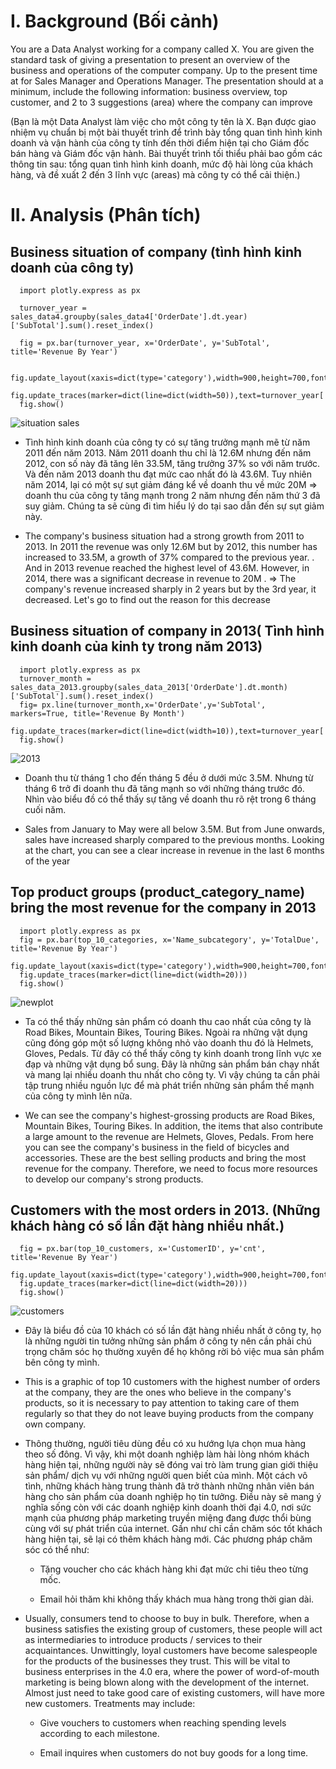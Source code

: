 # I. Background (Bối cảnh)
You are a Data Analyst working for a company called X. You are given the standard task of giving a presentation to present an overview of the business and operations of the computer company. Up to the present time at for Sales Manager and Operations Manager. The presentation should at a minimum, include the following information: business overview, top customer, and 2 to 3 suggestions (area) where the company can improve

(Bạn là một Data Analyst làm việc cho một công ty tên là X. Bạn được giao nhiệm vụ chuẩn bị một bài thuyết trình để trình bày tổng quan tình hình kinh doanh và vận hành của công ty tính đến thời điểm hiện tại cho Giám đốc bán hàng và Giám đốc vận hành. Bài thuyết trình tối thiểu phải bao gồm các thông tin sau: tổng quan tình hình kinh doanh, mức độ hài lòng của khách hàng, và đề xuất 2 đến 3 lĩnh vực (areas) mà công ty có thể cải thiện.)
# II. Analysis (Phân tích)
## Business situation of company (tình hình kinh doanh của công ty)
      import plotly.express as px
      
      turnover_year = sales_data4.groupby(sales_data4['OrderDate'].dt.year)['SubTotal'].sum().reset_index()
      
      fig = px.bar(turnover_year, x='OrderDate', y='SubTotal', title='Revenue By Year')
      
      fig.update_layout(xaxis=dict(type='category'),width=900,height=700,font=dict(color='black'))
      fig.update_traces(marker=dict(line=dict(width=50)),text=turnover_year['SubTotal'],textfont=dict(color='black'))
      fig.show()
![situation sales](https://github.com/IamQuangg/Advantureworks/assets/128073066/36178269-ecf4-4998-949e-d08331aa3c24)
- Tình hình kinh doanh của công ty có sự tăng trưởng mạnh mẽ từ năm 2011 đến năm 2013. Năm 2011 doanh thu chỉ là 12.6M nhưng đến năm 2012, con số này đã tăng lên 33.5M, tăng trưởng 37% so với năm trước. Và đến năm 2013 doanh thu đạt mức cao nhất đó là 43.6M. Tuy nhiên năm 2014, lại có một sự sụt giảm đáng kể về doanh thu về mức 20M
=> doanh thu của công ty tăng mạnh trong 2 năm nhưng đến năm thứ 3 đã suy giảm. Chúng ta sẽ cùng đi tìm hiểu lý do tại sao dẫn đến sự sụt giảm này.

- The company's business situation had a strong growth from 2011 to 2013. In 2011 the revenue was only 12.6M but by 2012, this number has increased to 33.5M, a growth of 37% compared to the previous year. . And in 2013 revenue reached the highest level of 43.6M. However, in 2014, there was a significant decrease in revenue to 20M .
=> The company's revenue increased sharply in 2 years but by the 3rd year, it decreased. Let's go to find out the reason for this decrease
## Business situation of company in 2013( Tình hình kinh doanh của kinh ty trong năm 2013)
      import plotly.express as px
      turnover_month = sales_data_2013.groupby(sales_data_2013['OrderDate'].dt.month)['SubTotal'].sum().reset_index()
      fig= px.line(turnover_month,x='OrderDate',y='SubTotal', markers=True, title='Revenue By Month')
      fig.update_traces(marker=dict(line=dict(width=10)),text=turnover_year['SubTotal'],textfont=dict(color='black'))
      fig.show()
![2013](https://github.com/IamQuangg/Advantureworks/assets/128073066/a84fa612-78c5-4f97-9f5e-7891ffbe1c8a)
- Doanh thu từ tháng 1 cho đến tháng 5 đều ở dưới mức 3.5M. Nhưng từ tháng 6 trở đi doanh thu đã tăng mạnh so với những tháng trước đó. Nhìn vào biểu đồ có thể thấy sự tăng về doanh thu rõ rệt trong 6 tháng cuối năm.

- Sales from January to May were all below 3.5M. But from June onwards, sales have increased sharply compared to the previous months. Looking at the chart, you can see a clear increase in revenue in the last 6 months of the year
##  Top product groups (product_category_name) bring the most revenue for the company in 2013 
      import plotly.express as px
      fig = px.bar(top_10_categories, x='Name_subcategory', y='TotalDue', title='Revenue By Year')
      fig.update_layout(xaxis=dict(type='category'),width=900,height=700,font=dict(color='black'))
      fig.update_traces(marker=dict(line=dict(width=20)))
      fig.show()
![newplot](https://github.com/IamQuangg/Advantureworks/assets/128073066/78cd596f-c85e-45de-a6e7-bd81cf439db5)
- Ta có thể thấy những sản phẩm có doanh thu cao nhất của công ty là Road Bikes, Mountain Bikes, Touring Bikes. Ngoài ra những vật dụng cũng đóng góp một số lượng không nhỏ vào doanh thu đó là Helmets, Gloves, Pedals. Từ đây có thể thấy công ty kinh doanh trong lĩnh vực xe đạp và những vật dụng bổ sung. Đây là những sản phẩm bán chạy nhất và mang lại nhiều doanh thu nhất cho công ty. Vì vậy chúng ta cần phải tập trung nhiều nguồn lực để mà phát triển những sản phẩm thế mạnh của công ty mình lên nữa.

- We can see the company's highest-grossing products are Road Bikes, Mountain Bikes, Touring Bikes. In addition, the items that also contribute a large amount to the revenue are Helmets, Gloves, Pedals. From here you can see the company's business in the field of bicycles and accessories. These are the best selling products and bring the most revenue for the company. Therefore, we need to focus more resources to develop our company's strong products.
## Customers with the most orders in 2013. (Những khách hàng có số lần đặt hàng nhiều nhất.)
      fig = px.bar(top_10_customers, x='CustomerID', y='cnt', title='Revenue By Year')
      fig.update_layout(xaxis=dict(type='category'),width=900,height=700,font=dict(color='black'))
      fig.update_traces(marker=dict(line=dict(width=20)))
      fig.show()
![customers](https://github.com/IamQuangg/Advantureworks/assets/128073066/acdf28ac-2f50-45c0-b546-1e3b5f121180)
- Đây là biểu đồ của 10 khách có số lần đặt hàng nhiều nhất ở công ty, họ là những người tin tưởng những sản phẩm ở công ty nên cần phải chú trọng chăm sóc họ thường xuyên để họ không rời bỏ việc mua sản phẩm bên công ty mình.

- This is a graphic of top 10 customers with the highest number of orders at the company, they are the ones who believe in the company's products, so it is necessary to pay attention to taking care of them regularly so that they do not leave buying products from the company own company.

- Thông thường, người tiêu dùng đều có xu hướng lựa chọn mua hàng theo số đông. Vì vậy, khi một doanh nghiệp làm hài lòng nhóm khách hàng hiện tại, những người này sẽ đóng vai trò làm trung gian giới thiệu sản phẩm/ dịch vụ với những người quen biết của mình. Một cách vô tình, những khách hàng trung thành đã trở thành những nhân viên bán hàng cho sản phẩm của doanh nghiệp họ tin tưởng. Điều này sẽ mang ý nghĩa sống còn với các doanh nghiệp kinh doanh thời đại 4.0, nơi sức mạnh của phương pháp marketing truyền miệng đang được thổi bùng cùng với sự phát triển của internet. Gần như chỉ cần chăm sóc tốt khách hàng hiện tại, sẽ lại có thêm khách hàng mới. Các phương pháp chăm sóc có thể như:

  - Tặng voucher cho các khách hàng khi đạt mức chi tiêu theo từng mốc.

  - Email hỏi thăm khi không thấy khách mua hàng trong thời gian dài.
- Usually, consumers tend to choose to buy in bulk. Therefore, when a business satisfies the existing group of customers, these people will act as intermediaries to introduce products / services to their acquaintances. Unwittingly, loyal customers have become salespeople for the products of the businesses they trust. This will be vital to business enterprises in the 4.0 era, where the power of word-of-mouth marketing is being blown along with the development of the internet. Almost just need to take good care of existing customers, will have more new customers. Treatments may include:
     - Give vouchers to customers when reaching spending levels according to each milestone.
   
     - Email inquires when customers do not buy goods for a long time.
